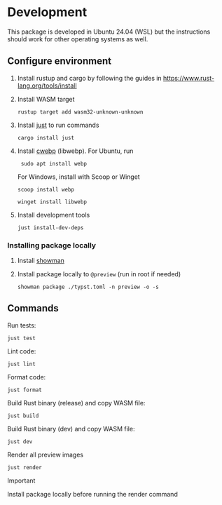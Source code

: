 # Development

This package is developed in Ubuntu 24.04 (WSL) but the instructions should work for other operating systems as well.

## Configure environment

1. Install rustup and cargo by following the guides in https://www.rust-lang.org/tools/install

1. Install WASM target

    ```console
    rustup target add wasm32-unknown-unknown    
    ```

1. Install [just](https://github.com/casey/just) to run commands

    ```console
    cargo install just
    ```

1. Install [cwebp](https://developers.google.com/speed/webp/download) (libwebp).
   For Ubuntu, run

   ```console
    sudo apt install webp
   ```

    For Windows, install with Scoop or Winget

    ```console
    scoop install webp
    ```

    ```console
    winget install libwebp    
    ```

1. Install development tools

    ```console
    just install-dev-deps
    ```

### Installing package locally

1. Install [showman](https://typst.app/universe/package/showman/)
1. Install package locally to `@preview` (run in root if needed)

    ```console
    showman package ./typst.toml -n preview -o -s
    ```

## Commands

Run tests:

```console
just test
```

Lint code:

```console
just lint
```

Format code:

```console
just format
```

Build Rust binary (release) and copy WASM file:

```console
just build
```

Build Rust binary (dev) and copy WASM file:

```console
just dev
```

Render all preview images

```console
just render
```

> [!IMPORTANT]
> Install package locally before running the render command
